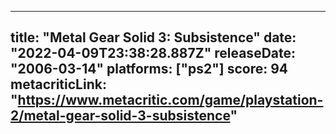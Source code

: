 
---
title: "Metal Gear Solid 3: Subsistence"
date: "2022-04-09T23:38:28.887Z"
releaseDate: "2006-03-14"
platforms: ["ps2"]
score: 94
metacriticLink: "https://www.metacritic.com/game/playstation-2/metal-gear-solid-3-subsistence"
---
